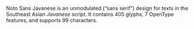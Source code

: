 Noto Sans Javanese is an unmodulated (“sans serif”) design for texts in the Southeast Asian _Javanese_ script. It contains 405 glyphs, 7 OpenType features, and supports 99 characters.
